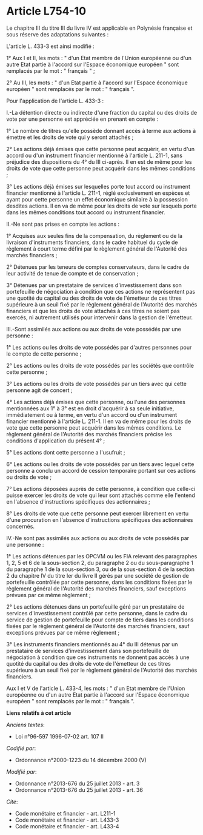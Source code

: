 # Article L754-10

Le chapitre III du titre III du livre IV est applicable en Polynésie française et sous réserve des adaptations suivantes : 

L'article L. 433-3 est ainsi modifié : 

1° Aux I et II, les mots : " d'un Etat membre de l'Union européenne ou d'un autre Etat partie à l'accord sur l'Espace
économique européen " sont remplacés par le mot : " français " ; 

2° Au III, les mots : " d'un Etat partie à l'accord sur l'Espace économique européen " sont remplacés par le mot : " français
". 

Pour l'application de l'article L. 433-3 : 

I.-La détention directe ou indirecte d'une fraction du capital ou des droits de vote par une personne est appréciée en
prenant en compte : 

1° Le nombre de titres qu'elle possède donnant accès à terme aux actions à émettre et les droits de vote qui y seront
attachés ; 

2° Les actions déjà émises que cette personne peut acquérir, en vertu d'un accord ou d'un instrument financier mentionné à
l'article L. 211-1, sans préjudice des dispositions du 4° du III ci-après. Il en est de même pour les droits de vote que
cette personne peut acquérir dans les mêmes conditions ; 

3° Les actions déjà émises sur lesquelles porte tout accord ou instrument financier mentionné à l'article L. 211-1, réglé
exclusivement en espèces et ayant pour cette personne un effet économique similaire à la possession desdites actions. Il en
va de même pour les droits de vote sur lesquels porte dans les mêmes conditions tout accord ou instrument financier. 

II.-Ne sont pas prises en compte les actions : 

1° Acquises aux seules fins de la compensation, du règlement ou de la livraison d'instruments financiers, dans le cadre
habituel du cycle de règlement à court terme défini par le règlement général de l'Autorité des marchés financiers ; 

2° Détenues par les teneurs de comptes conservateurs, dans le cadre de leur activité de tenue de compte et de conservation ; 

3° Détenues par un prestataire de services d'investissement dans son portefeuille de négociation à condition que ces actions
ne représentent pas une quotité du capital ou des droits de vote de l'émetteur de ces titres supérieure à un seuil fixé par
le règlement général de l'Autorité des marchés financiers et que les droits de vote attachés à ces titres ne soient pas
exercés, ni autrement utilisés pour intervenir dans la gestion de l'émetteur. 

III.-Sont assimilés aux actions ou aux droits de vote possédés par une personne : 

1° Les actions ou les droits de vote possédés par d'autres personnes pour le compte de cette personne ; 

2° Les actions ou les droits de vote possédés par les sociétés que contrôle cette personne ; 

3° Les actions ou les droits de vote possédés par un tiers avec qui cette personne agit de concert ; 

4° Les actions déjà émises que cette personne, ou l'une des personnes mentionnées aux 1° à 3° est en droit d'acquérir à sa
seule initiative, immédiatement ou à terme, en vertu d'un accord ou d'un instrument financier mentionné à l'article L. 211-1.
Il en va de même pour les droits de vote que cette personne peut acquérir dans les mêmes conditions. Le règlement général de
l'Autorité des marchés financiers précise les conditions d'application du présent 4° ; 

5° Les actions dont cette personne a l'usufruit ; 

6° Les actions ou les droits de vote possédés par un tiers avec lequel cette personne a conclu un accord de cession
temporaire portant sur ces actions ou droits de vote ; 

7° Les actions déposées auprès de cette personne, à condition que celle-ci puisse exercer les droits de vote qui leur sont
attachés comme elle l'entend en l'absence d'instructions spécifiques des actionnaires ; 

8° Les droits de vote que cette personne peut exercer librement en vertu d'une procuration en l'absence d'instructions
spécifiques des actionnaires concernés. 

IV.-Ne sont pas assimilés aux actions ou aux droits de vote possédés par une personne : 

1° Les actions détenues par les OPCVM ou les FIA relevant des paragraphes 1, 2, 5 et 6 de la sous-section 2, du paragraphe 2
ou du sous-paragraphe 1 du paragraphe 1 de la sous-section 3, ou de la sous-section 4 de la section 2 du chapitre IV du titre
Ier du livre II gérés par une société de gestion de portefeuille contrôlée par cette personne, dans les conditions fixées par
le règlement général de l'Autorité des marchés financiers, sauf exceptions prévues par ce même règlement ; 

2° Les actions détenues dans un portefeuille géré par un prestataire de services d'investissement contrôlé par cette
personne, dans le cadre du service de gestion de portefeuille pour compte de tiers dans les conditions fixées par le
règlement général de l'Autorité des marchés financiers, sauf exceptions prévues par ce même règlement ; 

3° Les instruments financiers mentionnés au 4° du III détenus par un prestataire de services d'investissement dans son
portefeuille de négociation à condition que ces instruments ne donnent pas accès à une quotité du capital ou des droits de
vote de l'émetteur de ces titres supérieure à un seuil fixé par le règlement général de l'Autorité des marchés financiers. 

Aux I et V de l'article L. 433-4, les mots : " d'un Etat membre de l'Union européenne ou d'un autre Etat partie à l'accord
sur l'Espace économique européen " sont remplacés par le mot : " français ".

**Liens relatifs à cet article**

_Anciens textes_:

  - Loi n°96-597 1996-07-02 art. 107 II

_Codifié par_:

  - Ordonnance n°2000-1223 du 14 décembre 2000 (V)

_Modifié par_:

  - Ordonnance n°2013-676 du 25 juillet 2013 - art. 3
  - Ordonnance n°2013-676 du 25 juillet 2013 - art. 36

_Cite_:

  - Code monétaire et financier - art. L211-1
  - Code monétaire et financier - art. L433-3
  - Code monétaire et financier - art. L433-4
